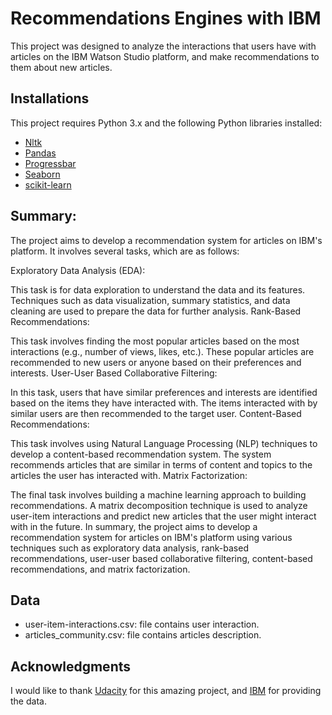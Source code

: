 # Recommendations Engines with IBM
This project was designed to analyze the interactions that users have with articles on the IBM Watson Studio platform, and make recommendations to them about new articles.

##  Installations
This project requires Python 3.x and the following Python libraries installed:
- [Nltk](https://www.nltk.org/)
- [Pandas](http://pandas.pydata.org)
- [Progressbar](https://pypi.org/project/progressbar/)
- [Seaborn](https://seaborn.pydata.org/)
- [scikit-learn](http://scikit-learn.org/stable/)

## Summary:
The project aims to develop a recommendation system for articles on IBM's platform. It involves several tasks, which are as follows:

Exploratory Data Analysis (EDA):

This task is for data exploration to understand the data and its features.
Techniques such as data visualization, summary statistics, and data cleaning are used to prepare the data for further analysis.
Rank-Based Recommendations:

This task involves finding the most popular articles based on the most interactions (e.g., number of views, likes, etc.).
These popular articles are recommended to new users or anyone based on their preferences and interests.
User-User Based Collaborative Filtering:

In this task, users that have similar preferences and interests are identified based on the items they have interacted with.
The items interacted with by similar users are then recommended to the target user.
Content-Based Recommendations:

This task involves using Natural Language Processing (NLP) techniques to develop a content-based recommendation system.
The system recommends articles that are similar in terms of content and topics to the articles the user has interacted with.
Matrix Factorization:

The final task involves building a machine learning approach to building recommendations.
A matrix decomposition technique is used to analyze user-item interactions and predict new articles that the user might interact with in the future.
In summary, the project aims to develop a recommendation system for articles on IBM's platform using various techniques such as exploratory data analysis, rank-based recommendations, user-user based collaborative filtering, content-based recommendations, and matrix factorization.





## Data
- user-item-interactions.csv: file contains user interaction.
- articles_community.csv: file contains articles description.  

## Acknowledgments
I would like to thank [Udacity](https://eu.udacity.com/) for this amazing project, and [IBM](https://dataplatform.cloud.ibm.com/) for providing the data.
